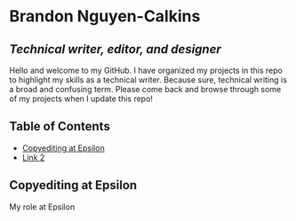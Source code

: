 # Brandon Nguyen-Calkins
*Technical writer, editor, and designer*
---
Hello and welcome to my GitHub. I have organized my projects in this repo to highlight my skills as a technical writer. Because sure, technical writing is a broad and confusing term. Please come back and browse through some of my projects when I update this repo!


## Table of Contents
- [Copyediting at Epsilon](#copyediting-at-epsilon)
- [Link 2](#link2)

## Copyediting at Epsilon
My role at Epsilon 
<!--
**brandoncalkins/brandoncalkins** is a ✨ _special_ ✨ repository because its `README.md` (this file) appears on your GitHub profile.

Here are some ideas to get you started:

- 🔭 I’m currently working on ...
- 🌱 I’m currently learning ...
- 👯 I’m looking to collaborate on ...
- 🤔 I’m looking for help with ...
- 💬 Ask me about ...
- 📫 How to reach me: ...
- 😄 Pronouns: ...
- ⚡ Fun fact: ...
-->
